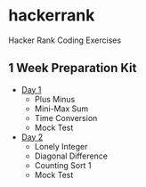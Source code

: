 # hackerrank

Hacker Rank Coding Exercises

## 1 Week Preparation Kit
- [Day 1](preparation_kit/1_week_preparation_kit/day_1.py)
  - Plus Minus
  - Mini-Max Sum
  - Time Conversion
  - Mock Test
- [Day 2](preparation_kit/1_week_preparation_kit/day_2.py)
  - Lonely Integer
  - Diagonal Difference
  - Counting Sort 1
  - Mock Test